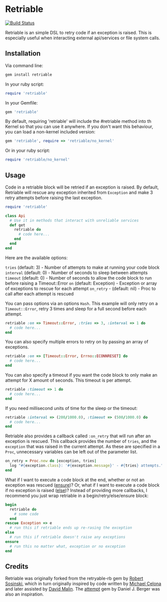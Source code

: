 Retriable
============

[![Build Status](https://secure.travis-ci.org/kamui/retriable.png)](http://travis-ci.org/kamui/retriable)

Retriable is an simple DSL to retry code if an exception is raised.  This is especially useful when interacting external api/services or file system calls.

Installation
------------
Via command line:

```ruby
gem install retriable
```

In your ruby script:

```ruby
require 'retriable'
```

In your Gemfile:

```ruby
gem 'retriable'
```

By default, requiring 'retriable' will include the #retriable method into th Kernel so that you can use it anywhere. If you don't want this behaviour, you can load a non-kernel included version:

```ruby
gem 'retriable', require => 'retriable/no_kernel'
```

Or in your ruby script:

```ruby
require 'retriable/no_kernel'
```

Usage
---------------

Code in a retriable block will be retried if an exception is raised. By default, Retriable will rescue any exception inherited from `Exception` and make 3 retry attempts before raising the last exception.

```ruby
require 'retriable'

class Api
  # Use it in methods that interact with unreliable services
  def get
    retriable do
      # code here...
    end
  end
end
```

Here are the available options:

`tries` (default: 3) - Number of attempts to make at running your code block
`interval` (default: 0) - Number of seconds to sleep between attempts
`timeout` (default: 0) - Number of seconds to allow the code block to run before raising a Timeout::Error
`on` (default: Exception) - Exception or array of exceptions to rescue for each attempt
`on_retry` - (default: nil) - Proc to call after each attempt is rescued

You can pass options via an options `Hash`. This example will only retry on a `Timeout::Error`, retry 3 times and sleep for a full second before each attempt.

```ruby
retriable :on => Timeout::Error, :tries => 3, :interval => 1 do
  # code here...
end
```

You can also specify multiple errors to retry on by passing an array of exceptions.

```ruby
retriable :on => [Timeout::Error, Errno::ECONNRESET] do
  # code here...
end
```

You can also specify a timeout if you want the code block to only make an attempt for X amount of seconds. This timeout is per attempt.

```ruby
retriable :timeout => 1 do
  # code here...
end
```

If you need millisecond units of time for the sleep or the timeout:

```ruby
retriable :interval => (200/1000.0), :timeout => (500/1000.0) do
  # code here...
end
```

Retriable also provides a callback called `:on_retry` that will run after an exception is rescued. This callback provides the number of `tries`, and the `exception` that was raised in the current attempt. As these are specified in a `Proc`, unnecessary variables can be left out of the parameter list.

```ruby
on_retry = Proc.new do |exception, tries|
  log "#{exception.class}: '#{exception.message}' - #{tries} attempts."}
end
```

What if I want to execute a code block at the end, whether or not an exception was rescued ([ensure](http://ruby-doc.org/docs/keywords/1.9/Object.html#method-i-ensure))? Or, what if I want to execute a code block if no exception is raised ([else](http://ruby-doc.org/docs/keywords/1.9/Object.html#method-i-else))? Instead of providing more callbacks, I recommend you just wrap retriable in a begin/retry/else/ensure block:

```ruby
begin
  retriable do
    # some code
  end
rescue Exception => e
  # run this if retriable ends up re-rasing the exception
else
  # run this if retriable doesn't raise any exceptions
ensure
  # run this no matter what, exception or no exception
end
```

Credits
-------

Retriable was originally forked from the retryable-rb gem by [Robert Sosinski](https://github.com/robertsosinski), which in turn originally inspired by code written by [Michael Celona](http://github.com/mcelona) and later assisted by [David Malin](http://github.com/dmalin). The [attempt](https://rubygems.org/gems/attempt) gem by Daniel J. Berger was also an inspiration.